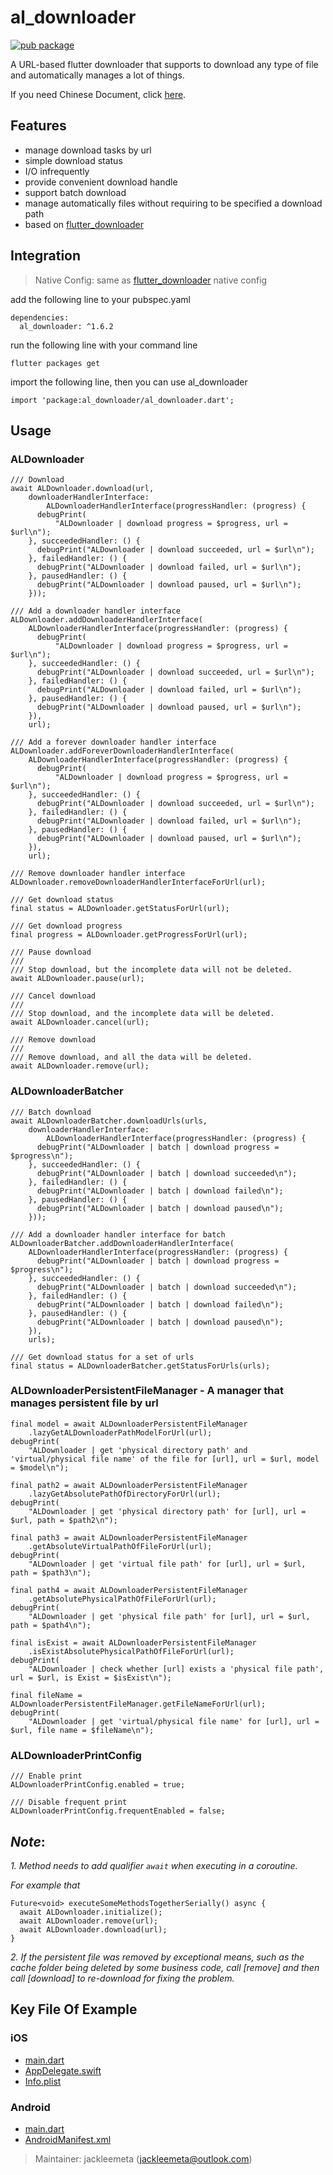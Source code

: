 # al_downloader

[![pub package](https://img.shields.io/pub/v/al_downloader.svg)](https://pub.dartlang.org/packages/al_downloader)

A URL-based flutter downloader that supports to download any type of file and automatically manages a lot of things.

If you need Chinese Document, click [here](README_CN.md).

## Features

* manage download tasks by url
* simple download status
* I/O infrequently
* provide convenient download handle
* support batch download
* manage automatically files without requiring to be specified a download path
* based on [flutter_downloader](https://pub.dev/packages/flutter_downloader)

## Integration

> Native Config: same as [flutter_downloader](https://pub.dev/packages/flutter_downloader) native config

add the following line to your pubspec.yaml

```
dependencies:
  al_downloader: ^1.6.2
```

run the following line with your command line
```
flutter packages get
```

import the following line, then you can use al_downloader
```
import 'package:al_downloader/al_downloader.dart';
```

## Usage

### ALDownloader

```
/// Download
await ALDownloader.download(url,
    downloaderHandlerInterface:
        ALDownloaderHandlerInterface(progressHandler: (progress) {
      debugPrint(
          "ALDownloader | download progress = $progress, url = $url\n");
    }, succeededHandler: () {
      debugPrint("ALDownloader | download succeeded, url = $url\n");
    }, failedHandler: () {
      debugPrint("ALDownloader | download failed, url = $url\n");
    }, pausedHandler: () {
      debugPrint("ALDownloader | download paused, url = $url\n");
    }));
```

```
/// Add a downloader handler interface
ALDownloader.addDownloaderHandlerInterface(
    ALDownloaderHandlerInterface(progressHandler: (progress) {
      debugPrint(
          "ALDownloader | download progress = $progress, url = $url\n");
    }, succeededHandler: () {
      debugPrint("ALDownloader | download succeeded, url = $url\n");
    }, failedHandler: () {
      debugPrint("ALDownloader | download failed, url = $url\n");
    }, pausedHandler: () {
      debugPrint("ALDownloader | download paused, url = $url\n");
    }),
    url);
```

```
/// Add a forever downloader handler interface
ALDownloader.addForeverDownloaderHandlerInterface(
    ALDownloaderHandlerInterface(progressHandler: (progress) {
      debugPrint(
          "ALDownloader | download progress = $progress, url = $url\n");
    }, succeededHandler: () {
      debugPrint("ALDownloader | download succeeded, url = $url\n");
    }, failedHandler: () {
      debugPrint("ALDownloader | download failed, url = $url\n");
    }, pausedHandler: () {
      debugPrint("ALDownloader | download paused, url = $url\n");
    }),
    url);
```

```
/// Remove downloader handler interface
ALDownloader.removeDownloaderHandlerInterfaceForUrl(url);
```

```
/// Get download status
final status = ALDownloader.getStatusForUrl(url);
```

```
/// Get download progress
final progress = ALDownloader.getProgressForUrl(url);
```

```
/// Pause download
///
/// Stop download, but the incomplete data will not be deleted.
await ALDownloader.pause(url);
```

```
/// Cancel download
///
/// Stop download, and the incomplete data will be deleted.
await ALDownloader.cancel(url);
```

```
/// Remove download
///
/// Remove download, and all the data will be deleted.
await ALDownloader.remove(url);
```

### ALDownloaderBatcher

```
/// Batch download
await ALDownloaderBatcher.downloadUrls(urls,
    downloaderHandlerInterface:
        ALDownloaderHandlerInterface(progressHandler: (progress) {
      debugPrint("ALDownloader | batch | download progress = $progress\n");
    }, succeededHandler: () {
      debugPrint("ALDownloader | batch | download succeeded\n");
    }, failedHandler: () {
      debugPrint("ALDownloader | batch | download failed\n");
    }, pausedHandler: () {
      debugPrint("ALDownloader | batch | download paused\n");
    }));
```

```
/// Add a downloader handler interface for batch
ALDownloaderBatcher.addDownloaderHandlerInterface(
    ALDownloaderHandlerInterface(progressHandler: (progress) {
      debugPrint("ALDownloader | batch | download progress = $progress\n");
    }, succeededHandler: () {
      debugPrint("ALDownloader | batch | download succeeded\n");
    }, failedHandler: () {
      debugPrint("ALDownloader | batch | download failed\n");
    }, pausedHandler: () {
      debugPrint("ALDownloader | batch | download paused\n");
    }),
    urls);
```

```
/// Get download status for a set of urls
final status = ALDownloaderBatcher.getStatusForUrls(urls);
```

### ALDownloaderPersistentFileManager - A manager that manages persistent file by url

```
final model = await ALDownloaderPersistentFileManager
    .lazyGetALDownloaderPathModelForUrl(url);
debugPrint(
    "ALDownloader | get 'physical directory path' and 'virtual/physical file name' of the file for [url], url = $url, model = $model\n");

final path2 = await ALDownloaderPersistentFileManager
    .lazyGetAbsolutePathOfDirectoryForUrl(url);
debugPrint(
    "ALDownloader | get 'physical directory path' for [url], url = $url, path = $path2\n");

final path3 = await ALDownloaderPersistentFileManager
    .getAbsoluteVirtualPathOfFileForUrl(url);
debugPrint(
    "ALDownloader | get 'virtual file path' for [url], url = $url, path = $path3\n");

final path4 = await ALDownloaderPersistentFileManager
    .getAbsolutePhysicalPathOfFileForUrl(url);
debugPrint(
    "ALDownloader | get 'physical file path' for [url], url = $url, path = $path4\n");

final isExist = await ALDownloaderPersistentFileManager
    .isExistAbsolutePhysicalPathOfFileForUrl(url);
debugPrint(
    "ALDownloader | check whether [url] exists a 'physical file path', url = $url, is Exist = $isExist\n");

final fileName = ALDownloaderPersistentFileManager.getFileNameForUrl(url);
debugPrint(
    "ALDownloader | get 'virtual/physical file name' for [url], url = $url, file name = $fileName\n");
```

### ALDownloaderPrintConfig

```
/// Enable print
ALDownloaderPrintConfig.enabled = true;

/// Disable frequent print
ALDownloaderPrintConfig.frequentEnabled = false;
```

## *Note*:

*1. Method needs to add qualifier `await` when executing in a coroutine.*

*For example that*
```
Future<void> executeSomeMethodsTogetherSerially() async {
  await ALDownloader.initialize();
  await ALDownloader.remove(url);
  await ALDownloader.download(url);
}
```

*2. If the persistent file was removed by exceptional means, such as the cache folder being deleted by some business code, call [remove] and then call [download] to re-download for fixing the problem.*

## Key File Of Example

### iOS

- [main.dart](https://github.com/jackleemeta/al_downloader_flutter/blob/master/example/lib/main.dart)
- [AppDelegate.swift](https://github.com/jackleemeta/al_downloader_flutter/blob/master/example/ios/Runner/AppDelegate.swift)
- [Info.plist](https://github.com/jackleemeta/al_downloader_flutter/blob/master/example/ios/Runner/Info.plist)

### Android

- [main.dart](https://github.com/jackleemeta/al_downloader_flutter/blob/master/example/lib/main.dart)
- [AndroidManifest.xml](https://github.com/jackleemeta/al_downloader_flutter/blob/master/example/android/app/src/main/AndroidManifest.xml)

> Maintainer: jackleemeta (jackleemeta@outlook.com)